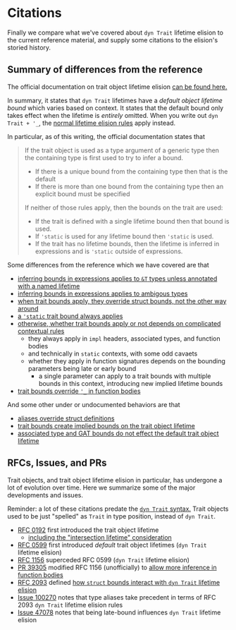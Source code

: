 # Citations

Finally we compare what we've covered about `dyn Trait` lifetime elision to the
current reference material, and supply some citations to the elision's storied
history.

## Summary of differences from the reference

The official documentation on trait object lifetime elision
[can be found here.](https://doc.rust-lang.org/reference/lifetime-elision.html#default-trait-object-lifetimes)

In summary, it states that `dyn Trait` lifetimes have a *default object lifetime bound* which varies based on context.
It states that the default bound only takes effect when the lifetime is *entirely* omitted.  When you write out `dyn Trait + '_`, the
[normal lifetime elision rules](https://doc.rust-lang.org/reference/lifetime-elision.html#lifetime-elision-in-functions)
apply instead.

In particular, as of this writing, the official documentation states that
> If the trait object is used as a type argument of a generic type then the containing type is first used to try to infer a bound.
> - If there is a unique bound from the containing type then that is the default
> - If there is more than one bound from the containing type then an explicit bound must be specified
>
> If neither of those rules apply, then the bounds on the trait are used:
> - If the trait is defined with a single lifetime bound then that bound is used.
> - If `'static` is used for any lifetime bound then `'static` is used.
> - If the trait has no lifetime bounds, then the lifetime is inferred in expressions and is `'static` outside of expressions.

Some differences from the reference which we have covered are that
- [inferring bounds in expressions applies to `&T` types unless annotated with a named lifetime](./dyn-elision-advanced.md#an-exception-to-inference-in-function-bodies)
- [inferring bounds in expressions applies to ambigous types](./dyn-elision-advanced.md#ambiguous-bounds)
- [when trait bounds apply, they override struct bounds, not the other way around](./dyn-elision-trait-bounds.md#when-they-apply-trait-lifetime-bounds-override-struct-bounds)
- [a `'static` trait bound always applies](./dyn-elision-trait-bounds.md#the-static-case)
- [otherwise, whether trait bounds apply or not depends on complicated contextual rules](./dyn-elision-trait-bounds.md#when-and-how-to-trait-lifetime-bounds-apply)
  - they always apply in `impl` headers, associated types, and function bodies
  - and technically in `static` contexts, with some odd cavaets
  - whether they apply in function signatures depends on the bounding parameters being late or early bound
    - a single parameter can apply to a trait bounds with multiple bounds in this context, introducing new implied lifetime bounds
- [trait bounds override `'_` in function bodies](./dyn-elision-trait-bounds.md#function-bodies)

And some other under or undocumented behaviors are that
- [aliases override struct definitions](./dyn-elision-advanced.md#iteraction-with-type-aliases)
- [trait bounds create implied bounds on the trait object lifetime](./dyn-elision-trait-bounds.md#trait-lifetime-bounds-create-an-implied-bound)
- [associated type and GAT bounds do not effect the default trait object lifetime](./dyn-elision-advanced.md#associated-types-and-gats)

## RFCs, Issues, and PRs

Trait objects, and trait object lifetime elision in particular, has undergone a lot of evolution over time.
Here we summarize some of the major developments and issues.

Reminder: a lot of these citations predate the [`dyn Trait` syntax.](https://rust-lang.github.io/rfcs/2113-dyn-trait-syntax.html)
Trait objects used to be just "spelled" as `Trait` in type position, instead of `dyn Trait`.

- [RFC 0192](https://rust-lang.github.io/rfcs/0192-bounds-on-object-and-generic-types.html#lifetime-bounds-on-object-types) first introduced the trait object lifetime
  - [including the "intersection lifetime" consideration](https://rust-lang.github.io/rfcs/0192-bounds-on-object-and-generic-types.html#appendix-b-why-object-types-must-have-exactly-one-bound)
- [RFC 0599](https://rust-lang.github.io/rfcs/0599-default-object-bound.html) first introduced *default* trait object lifetimes (`dyn Trait` lifetime elision)
- [RFC 1156](https://rust-lang.github.io/rfcs/1156-adjust-default-object-bounds.html) superceded RFC 0599 (`dyn Trait` lifetime elision)
- [PR 39305](https://github.com/rust-lang/rust/pull/39305) modified RFC 1156 (unofficially) to [allow more inference in function bodies](dyn-elision-advanced.md#an-exception-to-inference-in-function-bodies)
- [RFC 2093](https://rust-lang.github.io/rfcs/2093-infer-outlives.html#trait-object-lifetime-defaults) defined [how `struct` bounds interact with `dyn Trait` lifetime elision](dyn-elision-advanced.md#guiding-behavior-of-your-own-types)
- [Issue 100270](https://github.com/rust-lang/rust/issues/100270) notes that type aliases take precedent in terms of RFC 2093 `dyn Trait` lifetime elision rules
- [Issue 47078](https://github.com/rust-lang/rust/issues/47078) notes that being late-bound influences `dyn Trait` lifetime elision


